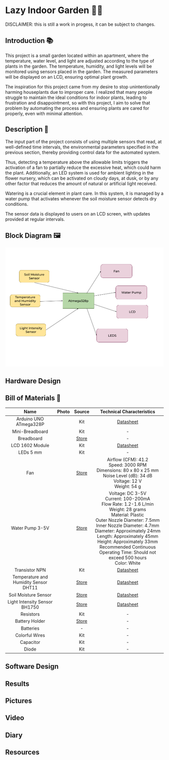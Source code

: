 # Lazy Indoor Garden 🌱✨

DISCLAIMER: this is still a work in progess, it can be subject to changes.

## Introduction 📚
This project is a small garden located within an apartment, where the temperature, water level, and light are adjusted according to the type of plants in the garden. The temperature, humidity, and light levels will be monitored using sensors placed in the garden. The measured parameters will be displayed on an LCD, ensuring optimal plant growth.

The inspiration for this project came from my desire to stop unintentionally harming houseplants due to improper care. I realized that many people struggle to maintain the ideal conditions for indoor plants, leading to frustration and disappointment, so with this project, I aim to solve that problem by automating the process and ensuring plants are cared for properly, even with minimal attention.

## Description 🌳
The input part of the project consists of using multiple sensors that read, at well-defined time intervals, the environmental parameters specified in the previous section, thereby providing control data for the automated system.

Thus, detecting a temperature above the allowable limits triggers the activation of a fan to partially reduce the excessive heat, which could harm the plant. Additionally, an LED system is used for ambient lighting in the flower nursery, which can be activated on cloudy days, at dusk, or by any other factor that reduces the amount of natural or artificial light received.

Watering is a crucial element in plant care. In this system, it is managed by a water pump that activates whenever the soil moisture sensor detects dry conditions.

The sensor data is displayed to users on an LCD screen, with updates provided at regular intervals.

## Block Diagram 🖼
![Block Diagram](<images/Block Scheme.png>)

## Hardware Design 

## Bill of Materials 🔩
| Name | Photo | Source | Technical Characteristics |
|:------------:|:--------------:|:-------------:|:-------------:|
|Arduino UNO ATmega328P ||Kit |[Datasheet](https://ww1.microchip.com/downloads/en/DeviceDoc/Atmel-7810-Automotive-Microcontrollers-ATmega328P_Datasheet.pdf)|
|Mini-Breadboard ||Kit |-|
|Breadboard ||[Store](https://www.emag.ro/breadboard-830-puncte-mb102-cl01/pd/DF0C5JBBM/?ref=history-shopping_404566740_38837_4)|-|
|LCD 1602 Module ||Kit|[Datasheet](https://www.waveshare.com/datasheet/LCD_en_PDF/LCD1602.pdf)|
|LEDs 5 mm||Kit|-|
|Fan ||[Store](https://www.emag.ro/ventilator-pc-lhr-super-fan-80x80x25mm-3000rpm-12v-0-20a-lhr-80-2p-b/pd/DTFH9BMBM/?ref=history-shopping_404566740_5919_1)|Airflow (CFM): 41.2 <br> Speed: 3000 RPM <br> Dimensions: 80 x 80 x 25 mm <br> Noise Level (dB): 34 dB <br> Voltage: 12 V <br> Weight: 54 g|
|Water Pump 3-5V||[Store](https://www.emag.ro/pompa-de-apa-3-6v-cl88/pd/D91Z5JBBM/)| Voltage: DC 3-5V <br> Current: 100-200mA <br> Flow Rate: 1.2-1.6 L/min <br> Weight: 28 grams <br> Material: Plastic <br> Outer Nozzle Diameter: 7.5mm <br> Inner Nozzle Diameter: 4.7mm <br> Diameter: Approximately 24mm <br> Length: Approximately 45mm <br> Height: Approximately 33mm <br> Recommended Continuous Operating Time: Should not exceed 500 hours <br> Color: White |
|Transistor NPN||Kit|[Datasheet](https://www.sparkfun.com/datasheets/Components/2N3904.pdf)|
|Temperature and Humidity Sensor DHT11||[Store](https://www.emag.ro/modul-de-temperatura-si-umiditate-dht11-senzor-de-temperatura-umiditate-consum-mediu-de-curent-redus-14-mm-x-20-mm-albastru-g1/pd/D93G1QYBM/?ref=history-shopping_404566740_158626_1)|[Datasheet](https://components101.com/sites/default/files/component_datasheet/DFR0067%20DHT11%20Datasheet.pdf)|
|Soil Moisture Sensor ||[Store](https://www.emag.ro/modul-cu-senzor-umiditate-sol-cl73/pd/D5ZZ5JBBM/?ref=history-shopping_404566740_38837_2)|[Datasheet](https://www.alldatasheet.com/view.jsp?Searchword=LM39)|
|Light Intensity Sensor BH1750||[Store](https://www.emag.ro/senzor-lumina-robofun-gy-302-bh1750-00005472/pd/D6M30YYBM/?ref=history-shopping_404566740_12161_1)|[Datasheet](https://www.handsontec.com/dataspecs/sensor/BH1750%20Light%20Sensor.pdf)|
|Resistors ||Kit|-|
|Battery Holder ||[Store](https://www.emag.ro/suport-4-baterii-robofun-aaa-cu-cablu-de-conectare-00002876/pd/DBGSN3YBM/?ref=history-shopping_404566740_12161_2)|-|
|Batteries ||-|-|
|Colorful Wires ||Kit|-|
|Capacitor ||Kit|-|
|Diode ||Kit|-|

## Software Design

## Results

## Pictures

## Video

## Diary

## Resources
